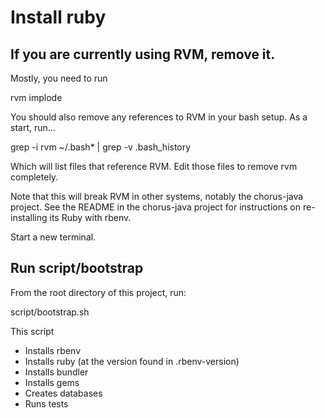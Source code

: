 # Install ruby

## If you are currently using RVM, remove it.

Mostly, you need to run

  rvm implode

You should also remove any references to RVM in your bash setup.  As a start, run...

  grep -i rvm ~/.bash* | grep -v .bash_history

Which will list files that reference RVM.  Edit those files to remove rvm completely.

Note that this will break RVM in other systems, notably the chorus-java project.  See the README in the chorus-java project for instructions on re-installing its Ruby with rbenv.

Start a new terminal.

## Run script/bootstrap

From the root directory of this project, run:

  script/bootstrap.sh

This script

* Installs rbenv
* Installs ruby (at the version found in .rbenv-version)
* Installs bundler
* Installs gems
* Creates databases
* Runs tests

